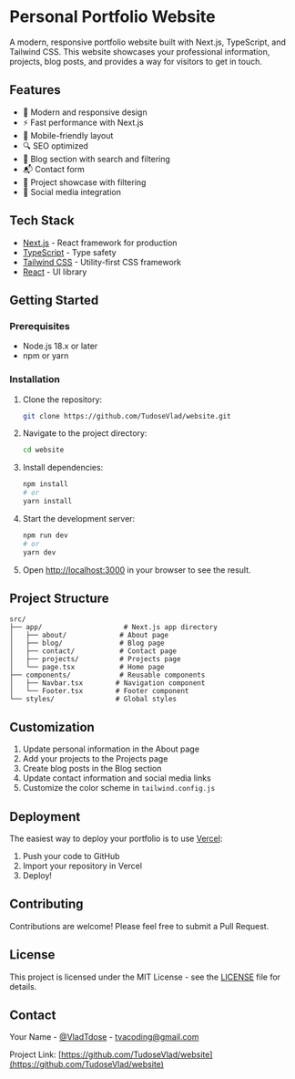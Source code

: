 # Personal Portfolio Website

A modern, responsive portfolio website built with Next.js, TypeScript, and Tailwind CSS. This website showcases your professional information, projects, blog posts, and provides a way for visitors to get in touch.

## Features

- 🎨 Modern and responsive design
- ⚡ Fast performance with Next.js
- 📱 Mobile-friendly layout
- 🔍 SEO optimized
- 📝 Blog section with search and filtering
- 📬 Contact form
- 🎯 Project showcase with filtering
- 📱 Social media integration

## Tech Stack

- [Next.js](https://nextjs.org/) - React framework for production
- [TypeScript](https://www.typescriptlang.org/) - Type safety
- [Tailwind CSS](https://tailwindcss.com/) - Utility-first CSS framework
- [React](https://reactjs.org/) - UI library

## Getting Started

### Prerequisites

- Node.js 18.x or later
- npm or yarn

### Installation

1. Clone the repository:
   ```bash
   git clone https://github.com/TudoseVlad/website.git
   ```

2. Navigate to the project directory:
   ```bash
   cd website
   ```

3. Install dependencies:
   ```bash
   npm install
   # or
   yarn install
   ```

4. Start the development server:
   ```bash
   npm run dev
   # or
   yarn dev
   ```

5. Open [http://localhost:3000](http://localhost:3000) in your browser to see the result.

## Project Structure

```
src/
├── app/                    # Next.js app directory
│   ├── about/             # About page
│   ├── blog/              # Blog page
│   ├── contact/           # Contact page
│   ├── projects/          # Projects page
│   └── page.tsx           # Home page
├── components/            # Reusable components
│   ├── Navbar.tsx        # Navigation component
│   └── Footer.tsx        # Footer component
└── styles/               # Global styles
```

## Customization

1. Update personal information in the About page
2. Add your projects to the Projects page
3. Create blog posts in the Blog section
4. Update contact information and social media links
5. Customize the color scheme in `tailwind.config.js`

## Deployment

The easiest way to deploy your portfolio is to use [Vercel](https://vercel.com):

1. Push your code to GitHub
2. Import your repository in Vercel
3. Deploy!

## Contributing

Contributions are welcome! Please feel free to submit a Pull Request.

## License

This project is licensed under the MIT License - see the [LICENSE](LICENSE) file for details.

## Contact

Your Name - [@VladTdose]() - tvacoding@gmail.com

Project Link: [https://github.com/TudoseVlad/website](https://github.com/TudoseVlad/website)
